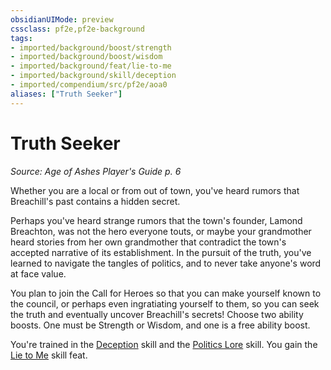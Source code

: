```yaml
---
obsidianUIMode: preview
cssclass: pf2e,pf2e-background
tags:
- imported/background/boost/strength
- imported/background/boost/wisdom
- imported/background/feat/lie-to-me
- imported/background/skill/deception
- imported/compendium/src/pf2e/aoa0
aliases: ["Truth Seeker"]
---
```

# Truth Seeker
*Source: Age of Ashes Player's Guide p. 6*  

Whether you are a local or from out of town, you've heard rumors that Breachill's past contains a hidden secret.

Perhaps you've heard strange rumors that the town's founder, Lamond Breachton, was not the hero everyone touts, or maybe your grandmother heard stories from her own grandmother that contradict the town's accepted narrative of its establishment. In the pursuit of the truth, you've learned to navigate the tangles of politics, and to never take anyone's word at face value.

You plan to join the Call for Heroes so that you can make yourself known to the council, or perhaps even ingratiating yourself to them, so you can seek the truth and eventually uncover Breachill's secrets! Choose two ability boosts. One must be Strength or Wisdom, and one is a free ability boost.

You're trained in the [Deception](../../skills.md#Deception) skill and the [Politics Lore](../../skills.md#Lore) skill. You gain the [Lie to Me](../../feats/lie-to-me.md) skill feat.